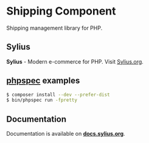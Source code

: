 Shipping Component
==================

Shipping management library for PHP.

Sylius
------

**Sylius** - Modern e-commerce for PHP. Visit [Sylius.org](http://sylius.org).

[phpspec](http://phpspec.net) examples
--------------------------------------

``` bash
$ composer install --dev --prefer-dist
$ bin/phpspec run -fpretty
```

Documentation
-------------

Documentation is available on [**docs.sylius.org**](http://docs.sylius.org/en/latest/component/Shipping/index.html).
